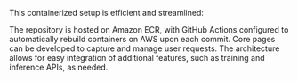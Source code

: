 This containerized setup is efficient and streamlined:

The repository is hosted on Amazon ECR, with GitHub Actions configured to automatically rebuild containers on AWS upon each commit.
Core pages can be developed to capture and manage user requests.
The architecture allows for easy integration of additional features, such as training and inference APIs, as needed.
